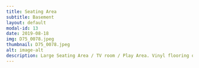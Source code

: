 ```yaml
---
title: Seating Area
subtitle: Basement
layout: default
modal-id: 13
date: 2019-08-18
img: D75_0078.jpeg
thumbnail: D75_0078.jpeg
alt: image-alt
description: Large Seating Area / TV room / Play Area. Vinyl flooring over subfloor to provide insulation in winters - done right.
---
```

